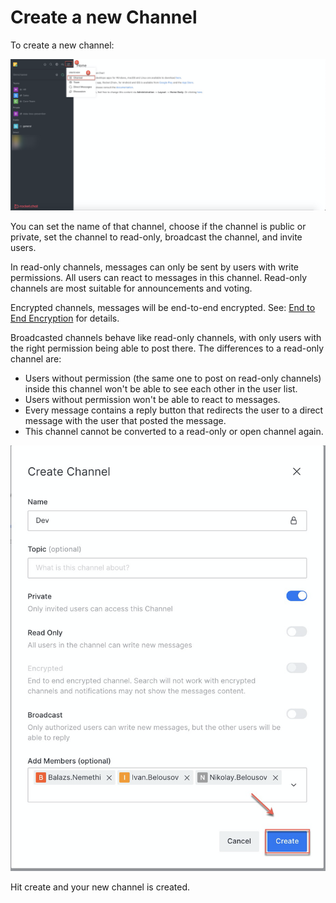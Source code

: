 # Create a new Channel

To create a new channel:

![](../../../.gitbook/assets/image%20%28390%29.png)



You can set the name of that channel, choose if the channel is public or private, set the channel to read-only, broadcast the channel, and invite users.

In read-only channels, messages can only be sent by users with write permissions. All users can react to messages in this channel. Read-only channels are most suitable for announcements and voting.

Encrypted channels, messages will be end-to-end encrypted. See: [End to End Encryption](../security-bundle/end-to-end-encryption.md) for details.

Broadcasted channels behave like read-only channels, with only users with the right permission being able to post there. The differences to a read-only channel are:

* Users without permission \(the same one to post on read-only channels\) inside this channel won't be able to see each other in the user list.
* Users without permission won't be able to react to messages.
* Every message contains a reply button that redirects the user to a direct message with the user that posted the message.
* This channel cannot be converted to a read-only or open channel again.

![](../../../.gitbook/assets/image%20%28375%29.png)

Hit create and your new channel is created.

